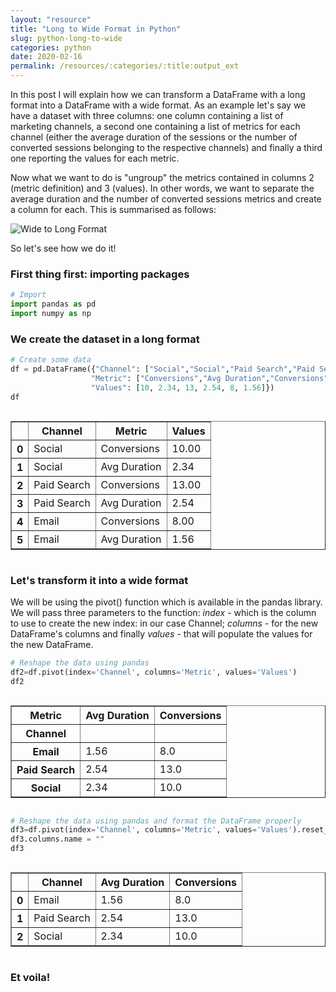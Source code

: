 ```yaml
---
layout: "resource"
title: "Long to Wide Format in Python"
slug: python-long-to-wide
categories: python
date: 2020-02-16
permalink: /resources/:categories/:title:output_ext
---
```

In this post I will explain how we can transform a DataFrame with a long format into a DataFrame with a wide format. As an example let's say we have a dataset with three columns: one column containing a list of marketing channels, a second one containing a list of metrics for each channel (either the average duration of the sessions or the number of converted sessions belonging to the respective channels) and finally a third one reporting the values for each metric. 

Now what we want to do is "ungroup" the metrics contained in columns 2 (metric definition) and 3 (values). In other words, we want to separate the average duration and the number of converted sessions metrics and create a column for each. This is summarised as follows:

<picture>
	<source media="(min-width: 840px)" srcset="{{ 'assets/img/python/long-to-wide/longTowideDesktop.png' | relative_url }}">
	<source media="(max-width: 840px)" srcset="{{ 'assets/img/python/long-to-wide/longTowideMobile.png' | relative_url }}">
	<img src="{{ 'assets/img/python/long-to-wide/longTowideMobile.png' | relative_url }}" alt="Wide to Long Format"/>
</picture>


So let's see how we do it!

### First thing first: importing packages


```python
# Import
import pandas as pd
import numpy as np
```

### We create the dataset in a long format


```python
# Create some data
df = pd.DataFrame({"Channel": ["Social","Social","Paid Search","Paid Search","Email","Email"],
                  "Metric": ["Conversions","Avg Duration","Conversions","Avg Duration","Conversions","Avg Duration"],
                  "Values": [10, 2.34, 13, 2.54, 8, 1.56]})
df
```




<div style="overflow-x:auto;">

<table border="1" class="dataframe">
<thead>
<tr>
<th></th>
<th>Channel</th>
<th>Metric</th>
<th>Values</th>
</tr>
</thead>
<tbody>
<tr>
<th>0</th>
<td>Social</td>
<td>Conversions</td>
<td>10.00</td>
</tr>
<tr>
<th>1</th>
<td>Social</td>
<td>Avg Duration</td>
<td>2.34</td>
</tr>
<tr>
<th>2</th>
<td>Paid Search</td>
<td>Conversions</td>
<td>13.00</td>
</tr>
<tr>
<th>3</th>
<td>Paid Search</td>
<td>Avg Duration</td>
<td>2.54</td>
</tr>
<tr>
<th>4</th>
<td>Email</td>
<td>Conversions</td>
<td>8.00</td>
</tr>
<tr>
<th>5</th>
<td>Email</td>
<td>Avg Duration</td>
<td>1.56</td>
</tr>
</tbody>
</table>
</div>



### Let's transform it into a wide format

We will be using the pivot() function which is available in the pandas library. We will pass three parameters to the function: _index_ - which is the column to use to create the new index: in our case Channel; _columns_ - for the new DataFrame's columns and finally _values_ - that will populate the values for the new DataFrame. 


```python
# Reshape the data using pandas
df2=df.pivot(index='Channel', columns='Metric', values='Values')
df2
```




<div style="overflow-x:auto;">

<table border="1" class="dataframe">
<thead>
<tr>
<th>Metric</th>
<th>Avg Duration</th>
<th>Conversions</th>
</tr>
<tr>
<th>Channel</th>
<th></th>
<th></th>
</tr>
</thead>
<tbody>
<tr>
<th>Email</th>
<td>1.56</td>
<td>8.0</td>
</tr>
<tr>
<th>Paid Search</th>
<td>2.54</td>
<td>13.0</td>
</tr>
<tr>
<th>Social</th>
<td>2.34</td>
<td>10.0</td>
</tr>
</tbody>
</table>
</div>




```python
# Reshape the data using pandas and format the DataFrame properly
df3=df.pivot(index='Channel', columns='Metric', values='Values').reset_index()
df3.columns.name = ""
df3
```




<div style="overflow-x:auto;">

<table border="1" class="dataframe">
<thead>
<tr>
<th></th>
<th>Channel</th>
<th>Avg Duration</th>
<th>Conversions</th>
</tr>
</thead>
<tbody>
<tr>
<th>0</th>
<td>Email</td>
<td>1.56</td>
<td>8.0</td>
</tr>
<tr>
<th>1</th>
<td>Paid Search</td>
<td>2.54</td>
<td>13.0</td>
</tr>
<tr>
<th>2</th>
<td>Social</td>
<td>2.34</td>
<td>10.0</td>
</tr>
</tbody>
</table>
</div>



### Et voila!